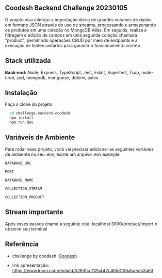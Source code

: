
## Coodesh Backend Challenge 20230105 

O projeto visa otimizar a importação diária de grandes volumes de dados em formato JSON através do uso de streams, processando e armazenando os produtos em uma coleção no MongoDB Atlas. Em seguida, realiza a filtragem e adição de campos em uma segunda coleção chamada "product", permitindo operações CRUD por meio de endpoints e a execução de testes unitários para garantir o funcionamento correto.





## Stack utilizada

**Back-end:** Node, Express, TypeScript, Jest, Eslint, Supertest, Tsup, node-cron, zod, mongodb,  mongoose, dotenv, axios


## Instalação

Faça o clone do projeto

```bash
  cd challenge-backend-coodesh
  npm install
  npm run dev
```

## Variáveis de Ambiente

Para rodar esse projeto, você vai precisar adicionar as seguintes variáveis de ambiente no seu .env, existe um arquivo .env.exemple

`DATABASE_URL`

`PORT`

`DATABASE_NAME`

`COLLECTION_STREAM`

`COLLECTION_PRODUCT`

## Stream importante
Após esses passos chame a seguinte rota: localhost:3000/product/import e observe seu terminal
## Referência

 - challenge by coodesh: [Coodesh](https://coodesh.com/)

 - link apresentação: https://www.loom.com/embed/3293fccf12b442c4953136abdeab3a63
